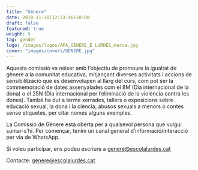 ```yaml
---
title: "Gènere"
date: 2018-11-18T12:33:46+10:00
draft: false
featured: true
weight: 5
tag: gender
logo: /images/logos/AFA_GENERE_E LURDES_marca.jpg
cover: "images/covers/GENERE.jpg"
---
```


Aquesta comissió va néixer amb l’objectiu de promoure la igualtat de gènere a la comunitat educativa, mitjançant diverses activitats i accions de sensibilització que es desenvolupen al llarg del curs, com pot ser la commemoració de dates assenyalades com el 8M (Dia internacional de la dona) o el 25N (Dia internacional per l’eliminació de la violència contra les dones). També ha dut a terme xerrades, tallers o exposicions sobre educació sexual, la dona i la ciència, abusos sexuals a menors o contes sense etiquetes, per citar només alguns exemples.

La Comissió de Gènere està oberta per a qualsevol persona que vulgui sumar-s’hi. Per començar, tenim un canal general d’informació/interacció per via de WhatsApp.

Si voleu participar, ens podeu escriure a genere@escolalurdes.cat

Contacte: [genere@escolalurdes.cat](mailto:genere@escolalurdes.cat)

